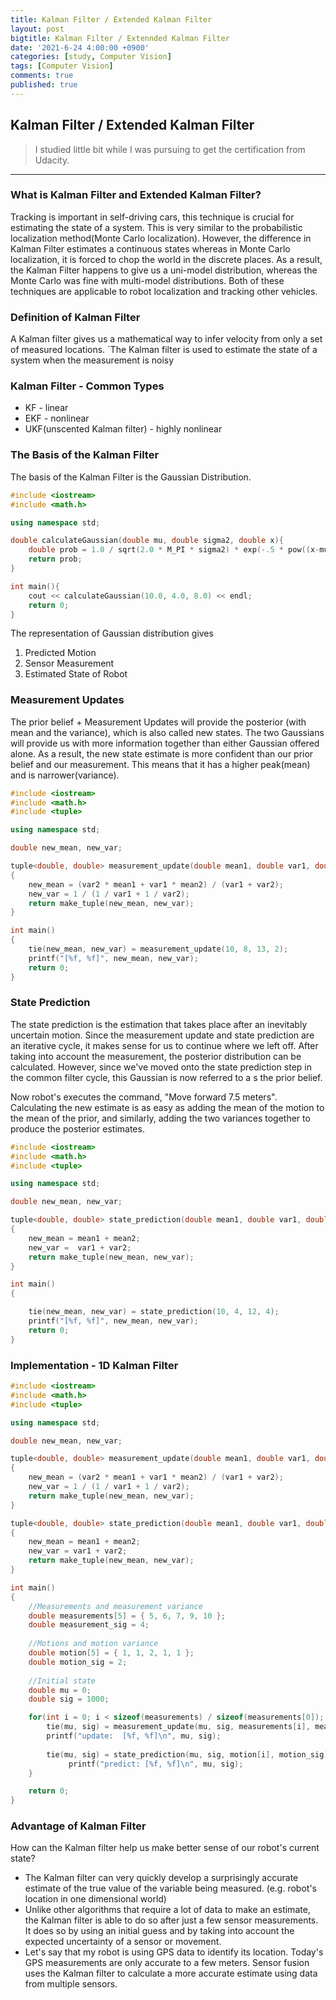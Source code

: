 ```yaml
---
title: Kalman Filter / Extended Kalman Filter
layout: post
bigtitle: Kalman Filter / Extennded Kalman Filter
date: '2021-6-24 4:00:00 +0900'
categories: [study, Computer Vision]
tags: [Computer Vision]
comments: true
published: true
---
```


## Kalman Filter / Extended Kalman Filter

> I studied little bit while I was pursuing to get the certification from Udacity. 

---

### **What is Kalman Filter and Extended Kalman Filter?**
Tracking is important in self-driving cars, this technique is crucial for estimating the state of a system. This is very similar to the probabilistic localization method(Monte Carlo localization). However, the difference in Kalman Filter estimates a continuous states whereas in Monte Carlo localization, it is forced to chop the world in the discrete places. As a result, the Kalman Filter happens to give us a uni-model distribution, whereas the Monte Carlo was fine with multi-model distributions. Both of these techniques are applicable to robot localization and tracking other vehicles. 

### Definition of Kalman Filter
A Kalman filter gives us a mathematical way to infer velocity from only a set of measured locations. `The Kalman filter is used to estimate the state of a system when the measurement is noisy

### Kalman Filter - Common Types

* KF - linear
* EKF - nonlinear
* UKF(unscented Kalman filter) - highly nonlinear

### The Basis of the Kalman Filter

The basis of the Kalman Filter is the Gaussian Distribution.

```c++
#include <iostream>
#include <math.h>

using namespace std;

double calculateGaussian(double mu, double sigma2, double x){
	double prob = 1.0 / sqrt(2.0 * M_PI * sigma2) * exp(-.5 * pow((x-mu), 2.0) / sigma2);
    return prob;
}

int main(){
    cout << calculateGaussian(10.0, 4.0, 8.0) << endl;
	return 0;
}
```

The representation of Gaussian distribution gives

1. Predicted Motion
2. Sensor Measurement
3. Estimated State of Robot

### Measurement Updates

The prior belief + Measurement Updates will provide the posterior (with mean and the variance), which is also called new states. The two Gaussians will provide us with more information together than either Gaussian offered alone. As a result, the new state estimate is more confident than our prior belief and our measurement. This means that it has a higher peak(mean) and is narrower(variance).

```c++
#include <iostream>
#include <math.h>
#include <tuple>

using namespace std;

double new_mean, new_var;

tuple<double, double> measurement_update(double mean1, double var1, double mean2, double var2)
{
    new_mean = (var2 * mean1 + var1 * mean2) / (var1 + var2);
    new_var = 1 / (1 / var1 + 1 / var2); 
    return make_tuple(new_mean, new_var);
}

int main()
{
    tie(new_mean, new_var) = measurement_update(10, 8, 13, 2);
    printf("[%f, %f]", new_mean, new_var);
    return 0;
}
```

### State Prediction

The state prediction is the estimation that takes place after an inevitably uncertain motion. Since the measurement update and state prediction are an iterative cycle, it makes sense for us to continue where we left off. After taking into account the measurement, the posterior distribution can be calculated. However, since we've moved onto the state prediction step in the common filter cycle, this Gaussian is now referred to a s the prior belief. 

Now robot's executes the command, "Move forward 7.5 meters". Calculating the new estimate is as easy as adding the mean of the motion to the mean of the prior, and similarly, adding the two variances together to produce the posterior estimates.

```c++
#include <iostream>
#include <math.h>
#include <tuple>

using namespace std;

double new_mean, new_var;

tuple<double, double> state_prediction(double mean1, double var1, double mean2, double var2)
{
    new_mean = mean1 + mean2;
    new_var =  var1 + var2;
    return make_tuple(new_mean, new_var);
}

int main()
{

    tie(new_mean, new_var) = state_prediction(10, 4, 12, 4);
    printf("[%f, %f]", new_mean, new_var);
    return 0;
}
```



### Implementation - 1D Kalman Filter

```c++
#include <iostream>
#include <math.h>
#include <tuple>

using namespace std;

double new_mean, new_var;

tuple<double, double> measurement_update(double mean1, double var1, double mean2, double var2)
{
    new_mean = (var2 * mean1 + var1 * mean2) / (var1 + var2);
    new_var = 1 / (1 / var1 + 1 / var2);
    return make_tuple(new_mean, new_var);
}

tuple<double, double> state_prediction(double mean1, double var1, double mean2, double var2)
{
    new_mean = mean1 + mean2;
    new_var = var1 + var2;
    return make_tuple(new_mean, new_var);
}

int main()
{
    //Measurements and measurement variance
    double measurements[5] = { 5, 6, 7, 9, 10 };
    double measurement_sig = 4;
    
    //Motions and motion variance
    double motion[5] = { 1, 1, 2, 1, 1 };
    double motion_sig = 2;
    
    //Initial state
    double mu = 0;
    double sig = 1000;

    for(int i = 0; i < sizeof(measurements) / sizeof(measurements[0]); i ++){
        tie(mu, sig) = measurement_update(mu, sig, measurements[i], measurement_sig);
        printf("update:  [%f, %f]\n", mu, sig);
        
        tie(mu, sig) = state_prediction(mu, sig, motion[i], motion_sig);
             printf("predict: [%f, %f]\n", mu, sig);
    }

    return 0;
}
```



### Advantage of Kalman Filter

How can the Kalman filter help us make better sense of our robot's current state?

* The Kalman filter can very quickly develop a surprisingly accurate estimate of the true value of the variable being measured. (e.g. robot's location in one dimensional world)
* Unlike other algorithms that require a lot of data to make an estimate, the Kalman filter is able to do so after just a few sensor measurements. It does so by using an initial guess and by taking into account the expected uncertainty of a sensor or movement.
* Let's say that my robot is using GPS data to identify its location. Today's GPS measurements are only accurate to a few meters. Sensor fusion uses the Kalman filter to calculate a more accurate estimate using data from multiple sensors.
